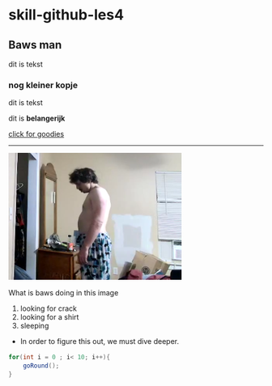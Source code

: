# skill-github-les4

## Baws man
dit is tekst

### nog kleiner kopje
 dit is tekst

 dit is **belangerijk**

 [click for goodies](https://ma.simulise.com/assignments/52827691-3817-48b9-836d-9e068d4ae34d/view)

 ---

 ![Dit is een ding](/Screenshot%202025-09-25%20102353.png)


What is baws doing in this image

 1. looking for crack
 2. looking for a shirt
 3. sleeping
   
   * In order to figure this out, we must dive deeper.

``` cs
for(int i = 0 ; i< 10; i++){
    goRound();
}

